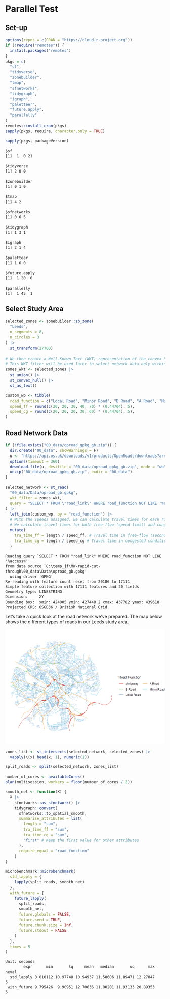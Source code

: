 # Parallel Test


## Set-up

``` r
options(repos = c(CRAN = "https://cloud.r-project.org"))
if (!require("remotes")) {
  install.packages("remotes")
}
pkgs = c(
  "sf",
  "tidyverse",
  "zonebuilder",
  "tmap",
  "sfnetworks",
  "tidygraph",
  "igraph",
  "paletteer",
  "future.apply",
  "parallelly"
)
remotes::install_cran(pkgs)
sapply(pkgs, require, character.only = TRUE)
```

``` r
sapply(pkgs, packageVersion)
```

    $sf
    [1]  1  0 21

    $tidyverse
    [1] 2 0 0

    $zonebuilder
    [1] 0 1 0

    $tmap
    [1] 4 2

    $sfnetworks
    [1] 0 6 5

    $tidygraph
    [1] 1 3 1

    $igraph
    [1] 2 1 4

    $paletteer
    [1] 1 6 0

    $future.apply
    [1]  1 20  0

    $parallelly
    [1]  1 45  1

## Select Study Area

``` r
selected_zones <- zonebuilder::zb_zone(
  "Leeds",
  n_segments = 8,
  n_circles = 3
) |>
  st_transform(27700)

# We then create a Well-Known Text (WKT) representation of the convex hull of these zones.
# This WKT filter will be used later to select network data only within our area of interest.
zones_wkt <- selected_zones |>
  st_union() |>
  st_convex_hull() |>
  st_as_text()
```

``` r
custom_wp <- tibble(
  road_function = c("Local Road", "Minor Road", "B Road", "A Road", "Motorway"),
  speed_ff = round(c(20, 20, 30, 40, 70) * (0.44704), 5),
  speed_cg = round(c(20, 20, 20, 30, 60) * (0.44704), 5),
)
```

## Road Network Data

``` r
if (!file.exists("00_data/oproad_gpkg_gb.zip")) {
  dir.create("00_data", showWarnings = F)
  u <- "https://api.os.uk/downloads/v1/products/OpenRoads/downloads?area=GB&format=GeoPackage&redirect"
  options(timeout = 360)
  download.file(u, destfile = "00_data/oproad_gpkg_gb.zip", mode = "wb")
  unzip("00_data/oproad_gpkg_gb.zip", exdir = "00_data")
}
```

``` r
selected_network <- st_read(
  "00_data/Data/oproad_gb.gpkg",
  wkt_filter = zones_wkt,
  query = "SELECT * FROM \"road_link\" WHERE road_function NOT LIKE '%access%'"
) |>
  left_join(custom_wp, by = "road_function") |>
  # With the speeds assigned, we can calculate travel times for each road segment.
  # We calculate travel times for both free-flow (speed-limit) and congested conditions.
  mutate(
    tra_time_ff = length / speed_ff, # Travel time in free-flow (seconds)
    tra_time_cg = length / speed_cg # Travel time in congested conditions (seconds)
  )
```

    Reading query `SELECT * FROM "road_link" WHERE road_function NOT LIKE '%access%''
    from data source `C:\temp_jf\MW-rapid-cut-through\00_data\Data\oproad_gb.gpkg' 
      using driver `GPKG'
    Re-reading with feature count reset from 20186 to 17111
    Simple feature collection with 17111 features and 20 fields
    Geometry type: LINESTRING
    Dimension:     XY
    Bounding box:  xmin: 424005 ymin: 427448.2 xmax: 437782 ymax: 439618
    Projected CRS: OSGB36 / British National Grid

Let’s take a quick look at the road network we’ve prepared. The map
below shows the different types of roads in our Leeds study area.

![](parallel_processing_test_files/figure-commonmark/unnamed-chunk-6-1.png)

``` r
zones_list <- st_intersects(selected_network, selected_zones) |>
  vapply(\(x) head(x, 1), numeric(1))
```

``` r
split_roads <- split(selected_network, zones_list)
```

``` r
number_of_cores <- availableCores()
plan(multisession, workers = floor(number_of_cores / 2))
```

``` r
smooth_net <- function(X) {
  X |>
    sfnetworks::as_sfnetwork() |>
    tidygraph::convert(
      sfnetworks::to_spatial_smooth,
      summarise_attributes = list(
        length = "sum",
        tra_time_ff = "sum",
        tra_time_cg = "sum",
        "first" # Keep the first value for other attributes
      ),
      require_equal = "road_function"
    )
}
```

``` r
microbenchmark::microbenchmark(
  std_lapply = {
    lapply(split_roads, smooth_net)
  },
  with_future = {
    future_lapply(
      split_roads,
      smooth_net,
      future.globals = FALSE,
      future.seed = TRUE,
      future.chunk.size = Inf,
      future.stdout = FALSE
    )
  },
  times = 5
)
```

    Unit: seconds
            expr      min       lq     mean   median       uq      max neval
      std_lapply 8.010112 10.97748 10.94937 11.58606 11.89471 12.27847     5
     with_future 9.795426  9.90951 12.70636 11.00201 11.93133 20.89353     5
